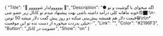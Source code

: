 {
"Title": "💸    پووووولدار شووووو    💸",
"Description": "● اگه میخوای با گوشیت و تو خونه ماهانه کلی درآمد داشته باشی بهت پیشنهاد میدم تو کانال زیر عضو شی😍👇🏿\n- قیمت دلار هم همیشه پیش‌بینی میکنه دو روز پیش گفت دلار میشه 50 تومن😁\n\n* خیلی بدردت میخوره از دست نده تو این موقعیت✅",
"Link": "",
"Color": "#2196F3",
"Button": "عضویت در کانال",
"Show": "on"
}
